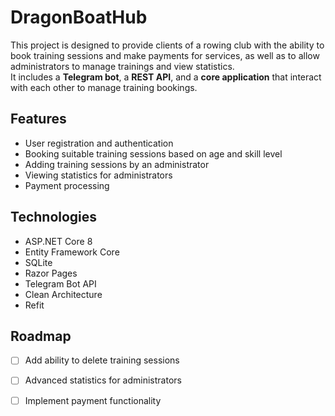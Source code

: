 # DragonBoatHub

This project is designed to provide clients of a rowing club with the ability to book training sessions and make payments for services, as well as to allow administrators to manage trainings and view statistics.  
It includes a **Telegram bot**, a **REST API**, and a **core application** that interact with each other to manage training bookings.

## Features
- User registration and authentication
- Booking suitable training sessions based on age and skill level
- Adding training sessions by an administrator
- Viewing statistics for administrators
- Payment processing

## Technologies
- ASP.NET Core 8
- Entity Framework Core
- SQLite
- Razor Pages
- Telegram Bot API
- Clean Architecture
- Refit

## Roadmap
- [ ] Add ability to delete training sessions
- [ ] Advanced statistics for administrators
- [ ] Implement payment functionality


